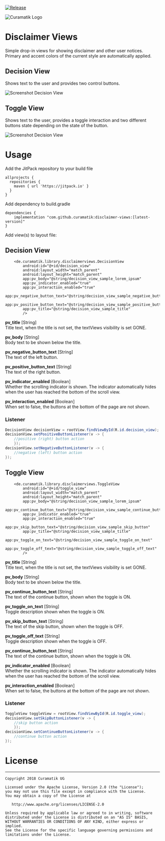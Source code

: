 
[![Release](https://jitpack.io/v/curamatik/disclaimer-views.svg)](https://jitpack.io/#curamatik/disclaimer-views)

![Curamatik Logo](img/curamatik_logo.png)
# Disclaimer Views

Simple drop-in views for showing disclaimer and other user notices.
Primary and accent colors of the current style are automatically applied. 

## Decision View

Shows text to the user and provides two control buttons.

![Screenshot Decision View](img/screenshot_1.png)

## Toggle View

Shows text to the user, provides a toggle interaction and two different buttons state depending on the state of the button.

![Screenshot Decision View](img/screenshot_2.png)


# Usage

Add the JitPack repository to your build file

```
allprojects {
  repositories {
    maven { url 'https://jitpack.io' }
  }
}
```

Add dependency to build.gradle

```
dependencies {
    implementation "com.github.curamatik:disclaimer-views:[latest-version]"
}
```

Add view(s) to layout file:

## Decision View

```
    <de.curamatik.library.disclaimerviews.DecisionView
        android:id="@+id/decision_view"
        android:layout_width="match_parent"
        android:layout_height="match_parent"
        app:pv_body="@string/decision_view_sample_lorem_ipsum"
        app:pv_indicator_enabled="true"
        app:pv_interaction_enabled="true"
        app:pv_negative_button_text="@string/decision_view_sample_negative_button"
        app:pv_positive_button_text="@string/decision_view_sample_positive_button"
        app:pv_title="@string/decision_view_sample_title"
        />

```

__pv_title__ [String]  
Title text, when the title is not set, the textViews visibility is set GONE.

__pv_body__ [String]  
Body text to be shown below the title.

__pv_negative_button_text__ [String]  
The text of the left button.

__pv_positive_button_text__ [String]  
The text of the right button.

__pv_indicator_enabled__ [Boolean]  
Whether the scrolling indicator is shown. The indicator automatically hides when the user has reached the bottom of the scroll view. 

__pv_interaction_enabled__ [Boolean]  
When set to false, the buttons at the bottom of the page are not shown.

### Listener

```java
DecisionView decisionView = rootView.findViewById(R.id.decision_view);
decisionView.setPositiveButtonListener(v -> {
    //positive (right) button action
    });
decisionView.setNegativeButtonListener(v -> {
    //negative (left) button action
});
```

## Toggle View

```
    <de.curamatik.library.disclaimerviews.ToggleView
        android:id="@+id/toggle_view"
        android:layout_width="match_parent"
        android:layout_height="match_parent"
        app:pv_body="@string/decision_view_sample_lorem_ipsum"
        app:pv_continue_button_text="@string/decision_view_sample_continue_button"
        app:pv_indicator_enabled="true"
        app:pv_interaction_enabled="true"
        app:pv_skip_button_text="@string/decision_view_sample_skip_button"
        app:pv_title="@string/decision_view_sample_title"
        app:pv_toggle_on_text="@string/decision_view_sample_toggle_on_text"
        app:pv_toggle_off_text="@string/decision_view_sample_toggle_off_text"
        />

```

__pv_title__ [String]  
Title text, when the title is not set, the textViews visibility is set GONE.

__pv_body__ [String]  
Body text to be shown below the title.

__pv_continue_button_text__ [String]  
The text of the continue button, shown when the toggle is ON.

__pv_toggle_on_text__ [String]  
Toggle description shown when the toggle is ON.

__pv_skip_button_text__ [String]  
The text of the skip button, shown when the toggle is OFF.

__pv_toggle_off_text__ [String]  
Toggle description shown when the toggle is OFF.

__pv_continue_button_text__ [String]  
The text of the continue button, shown when the toggle is ON.

__pv_indicator_enabled__ [Boolean]  
Whether the scrolling indicator is shown. The indicator automatically hides when the user has reached the bottom of the scroll view. 

__pv_interaction_enabled__ [Boolean]  
When set to false, the buttons at the bottom of the page are not shown.

### Listener

```java
ToggleView toggleView = rootView.findViewById(R.id.toggle_view);
decisionView.setSkipButtonListener(v -> {
    //skip button action
    });
decisionView.setContinueButtonListener(v -> {
    //continue button action
});
```

# License
-------

    Copyright 2018 Curamatik UG

    Licensed under the Apache License, Version 2.0 (the "License");
    you may not use this file except in compliance with the License.
    You may obtain a copy of the License at

       http://www.apache.org/licenses/LICENSE-2.0

    Unless required by applicable law or agreed to in writing, software
    distributed under the License is distributed on an "AS IS" BASIS,
    WITHOUT WARRANTIES OR CONDITIONS OF ANY KIND, either express or implied.
    See the License for the specific language governing permissions and
    limitations under the License.



